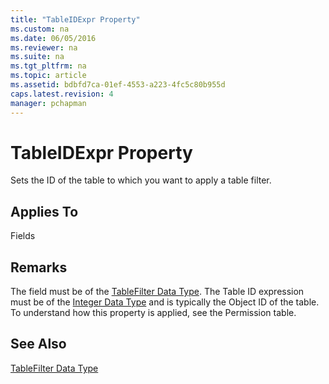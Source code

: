 ```yaml
---
title: "TableIDExpr Property"
ms.custom: na
ms.date: 06/05/2016
ms.reviewer: na
ms.suite: na
ms.tgt_pltfrm: na
ms.topic: article
ms.assetid: bdbfd7ca-01ef-4553-a223-4fc5c80b955d
caps.latest.revision: 4
manager: pchapman
---
```

# TableIDExpr Property
Sets the ID of the table to which you want to apply a table filter.  
  
## Applies To  
 Fields  
  
## Remarks  
 The field must be of the [TableFilter Data Type](TableFilter-Data-Type.md). The Table ID expression must be of the [Integer Data Type](Integer-Data-Type.md) and is typically the Object ID of the table. To understand how this property is applied, see the Permission table.  
  
## See Also  
 [TableFilter Data Type](TableFilter-Data-Type.md)